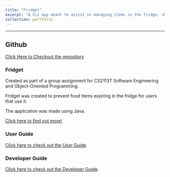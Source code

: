 ```yaml
---
title: "Fridget"
excerpt: "A CLI app meant to assist in managing items in the fridge. <br /> ![Fridget](../images/FridgetIntro.jpg) <br /> [__CLICK TO KNOW MORE__](https://uosjapuelks.github.io/anderson/portfolio/portfolio-1/)"
collection: portfolio
---
```


***
## Github
[Click Here to Checkout the repository](https://github.com/uosjapuelks/tp)

### Fridget

Created as part of a group assignment for CS2113T Software Engineering and Object-Oriented Programming.

Fridget was created to prevent food items expiring in the fridge for users that use it.

The application was made using Java.

[Click here to find out more!](https://uosjapuelks.github.io/tp/)

### User Guide
[Click here to check out the User Guide](https://uosjapuelks.github.io/tp/UserGuide.html).

### Developer Guide
[Click here to check out the Developer Guide](https://uosjapuelks.github.io/tp/DeveloperGuide.html).